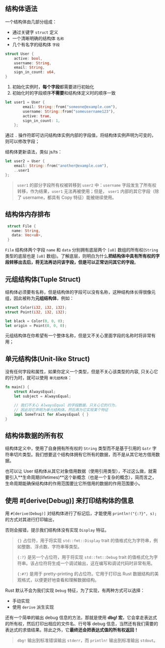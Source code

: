 ## 结构体语法

一个结构体由几部分组成：

- 通过关键字 `struct` 定义
- 一个清晰明确的结构体 `名称`
- 几个有名字的结构体 `字段`

```rust
struct User {
    active: bool,
    username: String,
    email: String,
    sign_in_count: u64,
}
```

1. 初始化实例时，**每个字段**都需要进行初始化
2. 初始化时的字段顺序**不需要**和结构体定义时的顺序一致

```rust
let user1 = User {
        email: String::from("someone@example.com"),
        username: String::from("someusername123"),
        active: true,
        sign_in_count: 1,
    };
```

通过 `.` 操作符即可访问结构体实例内部的字段值，将结构体实例声明为可变的，则可以修改字段；

结构体更新语法，类似 js/ts：

```rust
let user2 = User {
    email: String::from("another@example.com"),
    ..user1
};
```

> `user1` 的部分字段所有权被转移到 `user2` 中：`username` 字段发生了所有权转移，作为结果，`user1` 无法再被使用；但是， `user1` 内部的其它字段（除了 username，都具有 Copy 特征）能被继续使用。

## 结构体内存排布

```rust
 struct File {
   name: String,
   data: Vec<u8>,
 }
```

`File` 结构体两个字段 `name` 和 `data` 分别拥有底层两个 `[u8]` 数组的所有权(`String` 类型的底层也是 `[u8]` 数组)。了解底层，则明白为什么**把结构体中具有所有权的字段转移出去后，将无法再访问该字段，但是可以正常访问其它的字段**。

## 元组结构体(Tuple Struct)

结构体必须要有名称，但是结构体的字段可以没有名称，这种结构体长得很像元组，因此被称为**元组结构体**，例如：

```rust
struct Color(i32, i32, i32);
struct Point(i32, i32, i32);

let black = Color(0, 0, 0);
let origin = Point(0, 0, 0);
```

元组结构体在你希望有一个整体名称，但是又不关心里面字段的名称时将非常有用；

## 单元结构体(Unit-like Struct)

没有任何字段和属性，如果你定义一个类型，但是不关心该类型的内容, 只关心它的行为时，就可以使用 `单元结构体`：

```rust
fn main() {
    struct AlwaysEqual;
    let subject = AlwaysEqual;

    // 我们不关心 AlwaysEqual 的字段数据，只关心它的行为，
    // 因此将它声明为单元结构体，然后再为它实现某个特征
    impl SomeTrait for AlwaysEqual { }
}
```

## 结构体数据的所有权

结构体定义中，使用了自身拥有所有权的 `String` 类型而不是基于引用的 `&str` 字符串切片类型。我们想要这个结构体拥有它所有的数据，而不是从其它地方借用数据。

也可以让 User 结构体从其它对象借用数据（使用引用类型），不过这么做，就需要引入**生命周期(lifetimes)**这个新概念（也是一个复杂的概念），简而言之，生命周期能确保结构体的作用范围要比它所借用的数据的作用范围要小。

## 使用 #[derive(Debug)] 来打印结构体的信息

用 `#[derive(Debug)]` 对结构体进行了标记后，才能使用 `println!("{:?}", s);` 的方式对其进行打印输出，

否则会报错，提示我们结构体没有实现 `Display` 特征。

> `{}` 占位符，用于将实现 `std::fmt::Display` trait 的值格式化为字符串，例如整数、浮点数、字符串等类型。
>
> `{:?}` 是另一个占位符，用于将实现 `std::fmt::Debug` trait 的值格式化为字符串。该占位符将生成一个调试输出，这在编写和调试代码时非常有用。
>
> `{:#?}` 是用于 pretty-printing 的占位符。它用于打印出 Rust 数据结构的美观格式，以便更好地查看和理解数据结构。

Rust 默认不会为我们实现 `Debug` 特征，为了实现，有两种方式可以选择：

- 手动实现
- 使用 `derive` 派生实现

还有一个简单的输出 debug 信息的方法，那就是使用 **dbg! 宏**，它会拿走表达式的所有权，然后打印出相应的文件名、行号等 debug 信息，当然还有我们需要的表达式的求值结果。除此之外，它**最终还会把表达式值的所有权返回！**

> `dbg!` 输出到标准错误输出 `stderr`，而 `println!` 输出到标准输出 `stdout`。
